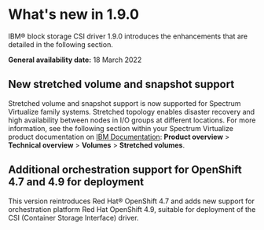 # What's new in 1.9.0

IBM® block storage CSI driver 1.9.0 introduces the enhancements that are detailed in the following section.

**General availability date:** 18 March 2022

## New stretched volume and snapshot support

Stretched volume and snapshot support is now supported for Spectrum Virtualize family systems. Stretched topology enables disaster recovery and high availability between nodes in I/O groups at different locations. For more information, see the following section within your Spectrum Virtualize product documentation on [IBM Documentation](https://www.ibm.com/docs/en/): **Product overview** > **Technical overview** > **Volumes** > **Stretched volumes**.

## Additional orchestration support for OpenShift 4.7 and 4.9 for deployment

This version reintroduces Red Hat® OpenShift 4.7 and adds new support for orchestration platform Red Hat OpenShift 4.9, suitable for deployment of the CSI (Container Storage Interface) driver.